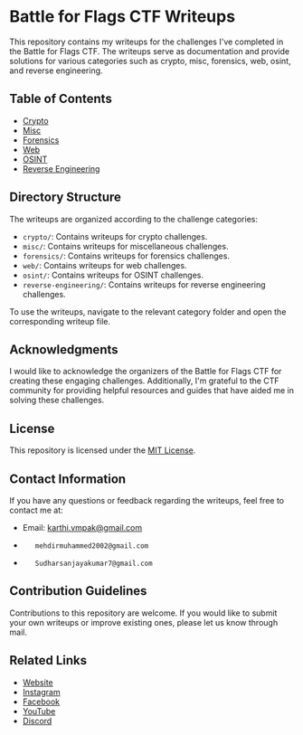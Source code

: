 # Battle for Flags CTF Writeups

This repository contains my writeups for the challenges I've completed in the Battle for Flags CTF. The writeups serve as documentation and provide solutions for various categories such as crypto, misc, forensics, web, osint, and reverse engineering.

## Table of Contents

- [Crypto](#crypto)
- [Misc](#misc)
- [Forensics](#forensics)
- [Web](#web)
- [OSINT](#osint)
- [Reverse Engineering](#reverse-engineering)

## Directory Structure

The writeups are organized according to the challenge categories:

- `crypto/`: Contains writeups for crypto challenges.
- `misc/`: Contains writeups for miscellaneous challenges.
- `forensics/`: Contains writeups for forensics challenges.
- `web/`: Contains writeups for web challenges.
- `osint/`: Contains writeups for OSINT challenges.
- `reverse-engineering/`: Contains writeups for reverse engineering challenges.

To use the writeups, navigate to the relevant category folder and open the corresponding writeup file.

## Acknowledgments

I would like to acknowledge the organizers of the Battle for Flags CTF for creating these engaging challenges. Additionally, I'm grateful to the CTF community for providing helpful resources and guides that have aided me in solving these challenges.

## License

This repository is licensed under the [MIT License](LICENSE).

## Contact Information

If you have any questions or feedback regarding the writeups, feel free to contact me at:

- Email: karthi.vmpak@gmail.com
-        mehdirmuhammed2002@gmail.com
-        Sudharsanjayakumar7@gmail.com       
                 
## Contribution Guidelines

Contributions to this repository are welcome. If you would like to submit your own writeups or improve existing ones, please let us know through mail.

## Related Links

- [Website](https://srmveccys.blogspot.com/)
- [Instagram](https://instagram.com/whitehatians)
- [Facebook](https://facebook.com/srmveccyswhitehatians)
- [YouTube](ttps://youtube.com/@srmvec_cys_whitehatians)
- [Discord](ttps://discord.gg/w77zzjVkEB)
